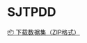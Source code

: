 # SJTPDD
<a href="https://pan.baidu.com/s/1OajRpwcPeikKblrPGlIA1A?pwd=cvfp" target="_blank">
  📦 下载数据集（ZIP格式）
</a>
